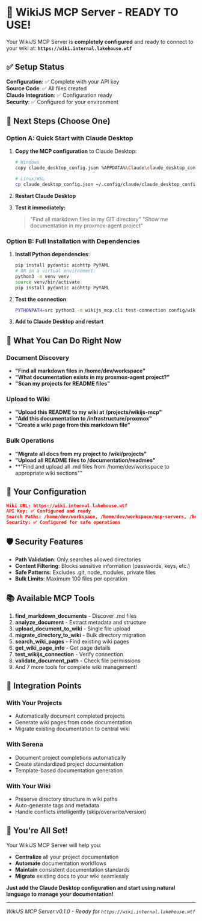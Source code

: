 # 🎉 WikiJS MCP Server - READY TO USE!

Your WikiJS MCP Server is **completely configured** and ready to connect to your wiki at:
**`https://wiki.internal.lakehouse.wtf`**

## ✅ Setup Status

**Configuration**: ✅ Complete with your API key  
**Source Code**: ✅ All files created  
**Claude Integration**: ✅ Configuration ready  
**Security**: ✅ Configured for your environment  

## 🚀 Next Steps (Choose One)

### Option A: Quick Start with Claude Desktop

1. **Copy the MCP configuration** to Claude Desktop:
   ```bash
   # Windows
   copy claude_desktop_config.json %APPDATA%\Claude\claude_desktop_config.json
   
   # Linux/WSL
   cp claude_desktop_config.json ~/.config/claude/claude_desktop_config.json
   ```

2. **Restart Claude Desktop**

3. **Test it immediately:**
   > "Find all markdown files in my GIT directory"
   > "Show me documentation in my proxmox-agent project"

### Option B: Full Installation with Dependencies

1. **Install Python dependencies**:
   ```bash
   pip install pydantic aiohttp PyYAML
   # OR in a virtual environment:
   python3 -m venv venv
   source venv/bin/activate
   pip install pydantic aiohttp PyYAML
   ```

2. **Test the connection**:
   ```bash
   PYTHONPATH=src python3 -m wikijs_mcp.cli test-connection config/wikijs_mcp_config.json
   ```

3. **Add to Claude Desktop and restart**

## 🔧 What You Can Do Right Now

### Document Discovery
- **"Find all markdown files in /home/dev/workspace"**
- **"What documentation exists in my proxmox-agent project?"**
- **"Scan my projects for README files"**

### Upload to Wiki
- **"Upload this README to my wiki at /projects/wikijs-mcp"**
- **"Add this documentation to /infrastructure/proxmox"**
- **"Create a wiki page from this markdown file"**

### Bulk Operations
- **"Migrate all docs from my project to /wiki/projects"**
- **"Upload all README files to /documentation/readmes"**
- **"Find and upload all .md files from /home/dev/workspace to appropriate wiki sections""

## 📂 Your Configuration

```json
Wiki URL: https://wiki.internal.lakehouse.wtf
API Key: ✅ Configured and ready
Search Paths: /home/dev/workspace, /home/dev/workspace/mcp-servers, /home/dev/workspace/infrastructure
Security: ✅ Configured for safe operations
```

## 🛡️ Security Features

- **Path Validation**: Only searches allowed directories
- **Content Filtering**: Blocks sensitive information (passwords, keys, etc.)
- **Safe Patterns**: Excludes .git, node_modules, private files
- **Bulk Limits**: Maximum 100 files per operation

## 📚 Available MCP Tools

1. **find_markdown_documents** - Discover .md files
2. **analyze_document** - Extract metadata and structure
3. **upload_document_to_wiki** - Single file upload
4. **migrate_directory_to_wiki** - Bulk directory migration
5. **search_wiki_pages** - Find existing wiki pages
6. **get_wiki_page_info** - Get page details
7. **test_wikijs_connection** - Verify connection
8. **validate_document_path** - Check file permissions
9. And 7 more tools for complete wiki management!

## 🔗 Integration Points

### With Your Projects
- Automatically document completed projects
- Generate wiki pages from code documentation
- Migrate existing documentation to central wiki

### With Serena
- Document project completions automatically
- Create standardized project documentation
- Template-based documentation generation

### With Your Wiki
- Preserve directory structure in wiki paths
- Auto-generate tags and metadata
- Handle conflicts intelligently (skip/overwrite/version)

## 🏁 You're All Set!

Your WikiJS MCP Server will help you:
- **Centralize** all your project documentation
- **Automate** documentation workflows
- **Maintain** consistent documentation standards
- **Migrate** existing docs to your wiki seamlessly

**Just add the Claude Desktop configuration and start using natural language to manage your documentation!**

---
*WikiJS MCP Server v0.1.0 - Ready for `https://wiki.internal.lakehouse.wtf`*